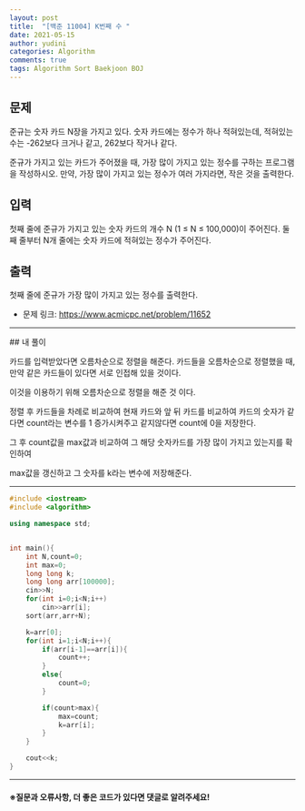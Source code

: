 ```yaml
---
layout: post
title:  "[백준 11004] K번째 수 "
date: 2021-05-15
author: yudini
categories: Algorithm
comments: true
tags: Algorithm Sort Baekjoon BOJ
---
```


## 문제

준규는 숫자 카드 N장을 가지고 있다. 숫자 카드에는 정수가 하나 적혀있는데, 적혀있는 수는 -262보다 크거나 같고, 262보다 작거나 같다.

준규가 가지고 있는 카드가 주어졌을 때, 가장 많이 가지고 있는 정수를 구하는 프로그램을 작성하시오. 만약, 가장 많이 가지고 있는 정수가 여러 가지라면, 작은 것을 출력한다.

## 입력

첫째 줄에 준규가 가지고 있는 숫자 카드의 개수 N (1 ≤ N ≤ 100,000)이 주어진다. 둘째 줄부터 N개 줄에는 숫자 카드에 적혀있는 정수가 주어진다.

## 출력

첫째 줄에 준규가 가장 많이 가지고 있는 정수를 출력한다.

* 문제 링크: <https://www.acmicpc.net/problem/11652>


<hr>
## 내 풀이

카드를 입력받았다면 오름차순으로 정렬을 해준다. 카드들을 오름차순으로 정렬했을 때, 만약 같은 카드들이 있다면 서로 인접해 있을 것이다.

이것을 이용하기 위해 오름차순으로 정렬을 해준 것 이다.

정렬 후 카드들을 차례로 비교하여 현재 카드와 앞 뒤 카드를 비교하여 카드의 숫자가 같다면 count라는 변수를 1 증가시켜주고
같지않다면 count에 0을 저장한다. 

그 후 count값을 max값과 비교하여 그 해당 숫자카드를 가장 많이 가지고 있는지를 확인하여

max값을 갱신하고 그 숫자를 k라는 변수에 저장해준다.


<hr>

~~~C++
#include <iostream>
#include <algorithm>

using namespace std;                                                   


int main(){
    int N,count=0;
    int max=0;
    long long k;
    long long arr[100000];
    cin>>N;
    for(int i=0;i<N;i++)
        cin>>arr[i];
    sort(arr,arr+N);

    k=arr[0];    
    for(int i=1;i<N;i++){
        if(arr[i-1]==arr[i]){
            count++;
        }
        else{
            count=0;
        }

        if(count>max){
            max=count;
            k=arr[i];
        }
    }

    cout<<k;
}


~~~

<hr>


<h4>&#8251;질문과 오류사항, 더 좋은 코드가 있다면 댓글로 알려주세요!</h4>